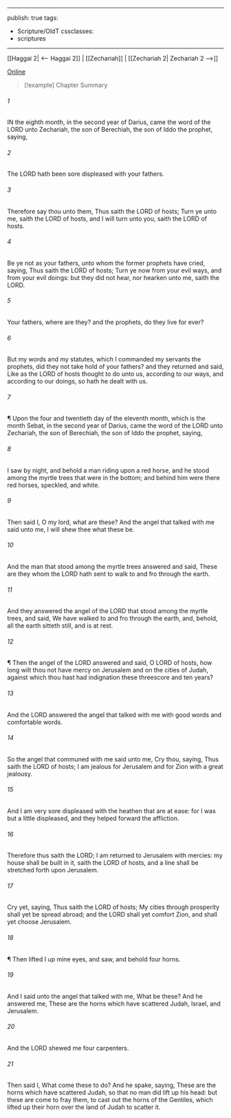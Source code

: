 

---
publish: true
tags:
  - Scripture/OldT
cssclasses:
  - scriptures
---
[[Haggai 2| <-- Haggai 2]] | [[Zechariah]] | [[Zechariah 2| Zechariah 2 -->]]

[Online](https://churchofjesuschrist.org/study/scriptures/ot/zech/1?lang=eng)

>[!example] Chapter Summary
>
###### 1
IN the eighth month, in the second year of Darius, came the word of the LORD unto Zechariah, the son of Berechiah, the son of Iddo the prophet, saying,
###### 2
The LORD hath been sore displeased with your fathers.
###### 3
Therefore say thou unto them, Thus saith the LORD of hosts; Turn ye unto me, saith the LORD of hosts, and I will turn unto you, saith the LORD of hosts.
###### 4
Be ye not as your fathers, unto whom the former prophets have cried, saying, Thus saith the LORD of hosts; Turn ye now from your evil ways, and from your evil doings: but they did not hear, nor hearken unto me, saith the LORD.
###### 5
Your fathers, where are they?  and the prophets, do they live for ever?
###### 6
But my words and my statutes, which I commanded my servants the prophets, did they not take hold of your fathers?  and they returned and said, Like as the LORD of hosts thought to do unto us, according to our ways, and according to our doings, so hath he dealt with us.
###### 7
¶ Upon the four and twentieth day of the eleventh month, which is the month Sebat, in the second year of Darius, came the word of the LORD unto Zechariah, the son of Berechiah, the son of Iddo the prophet, saying,
###### 8
I saw by night, and behold a man riding upon a red horse, and he stood among the myrtle trees that were in the bottom; and behind him were there red horses, speckled, and white.
###### 9
Then said I, O my lord, what are these?  And the angel that talked with me said unto me, I will shew thee what these be.
###### 10
And the man that stood among the myrtle trees answered and said, These are they whom the LORD hath sent to walk to and fro through the earth.
###### 11
And they answered the angel of the LORD that stood among the myrtle trees, and said, We have walked to and fro through the earth, and, behold, all the earth sitteth still, and is at rest.
###### 12
¶ Then the angel of the LORD answered and said, O LORD of hosts, how long wilt thou not have mercy on Jerusalem and on the cities of Judah, against which thou hast had indignation these threescore and ten years?
###### 13
And the LORD answered the angel that talked with me with good words and comfortable words.
###### 14
So the angel that communed with me said unto me, Cry thou, saying, Thus saith the LORD of hosts; I am jealous for Jerusalem and for Zion with a great jealousy.
###### 15
And I am very sore displeased with the heathen that are at ease: for I was but a little displeased, and they helped forward the affliction.
###### 16
Therefore thus saith the LORD; I am returned to Jerusalem with mercies: my house shall be built in it, saith the LORD of hosts, and a line shall be stretched forth upon Jerusalem.
###### 17
Cry yet, saying, Thus saith the LORD of hosts; My cities through prosperity shall yet be spread abroad; and the LORD shall yet comfort Zion, and shall yet choose Jerusalem.
###### 18
¶ Then lifted I up mine eyes, and saw, and behold four horns.
###### 19
And I said unto the angel that talked with me, What be these?  And he answered me, These are the horns which have scattered Judah, Israel, and Jerusalem.
###### 20
And the LORD shewed me four carpenters.
###### 21
Then said I, What come these to do?  And he spake, saying, These are the horns which have scattered Judah, so that no man did lift up his head: but these are come to fray them, to cast out the horns of the Gentiles, which lifted up their horn over the land of Judah to scatter it.



